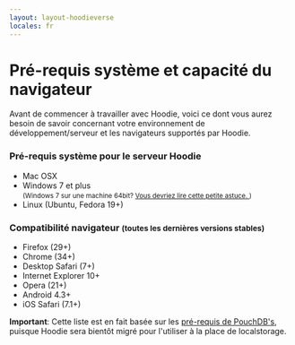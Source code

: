 ```yaml
---
layout: layout-hoodieverse
locales: fr
---
```


# Pré-requis système et capacité du navigateur

Avant de commencer à travailler avec Hoodie, voici ce dont vous aurez besoin de savoir concernant votre environnement de développement/serveur et les navigateurs supportés par Hoodie.

### Pré-requis système pour le serveur Hoodie
- Mac OSX
- Windows 7 et plus<br />
<small>(Windows 7 sur une machine 64bit? <a href="http://faq.hood.ie/#/question/38210291" target="_blank"> Vous devriez lire cette petite astuce. </a> )</small>
- Linux (Ubuntu, Fedora 19+)

### Compatibilité navigateur <small>(toutes les dernières versions stables)</small>

* Firefox (29+)
* Chrome (34+)
* Desktop Safari (7+)
* Internet Explorer 10+
* Opera (21+)
* Android 4.3+
* iOS Safari (7.1+)

**Important**: Cette liste est en fait basée sur les [pré-requis de PouchDB's](http://pouchdb.com/learn.html), puisque Hoodie sera bientôt migré pour l'utiliser à la place de localstorage.

